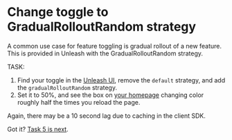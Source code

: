 # Change toggle to GradualRolloutRandom strategy

A common use case for feature toggling is gradual rollout of a new feature. This is provided in Unleash with the GradualRolloutRandom strategy.

TASK:

1. Find your toggle in the [Unleash UI](http://unleash.herokuapp.com/), remove the `default` strategy, and add the `gradualRolloutRandom` strategy.
2. Set it to 50%, and see the box on [your homepage](http:/localhost:8080) changing color roughly half the times you reload the page.

Again, there may be a 10 second lag due to caching in the client SDK.

Got it? [Task 5 is next](task-5.md).